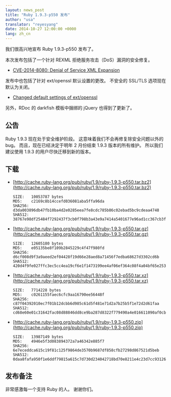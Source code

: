 ```yaml
---
layout: news_post
title: "Ruby 1.9.3-p550 发布"
author: "usa"
translator: "reyesyang"
date: 2014-10-27 12:00:00 +0000
lang: zh_cn
---
```


我们很高兴地宣布 Ruby 1.9.3-p550 发布了。

本次发布包括了一个针对 REXML 拒绝服务攻击（DoS）漏洞的安全修复。

* [CVE-2014-8080: Denial of Service XML Expansion](https://www.ruby-lang.org/en/news/2014/10/27/rexml-dos-cve-2014-8080/)

发布中也包括了针对 ext/openssl 默认设置的更改。
不安全的 SSL/TLS 选项现在默认为关闭。

* [Changed default settings of ext/openssl](https://www.ruby-lang.org/en/news/2014/10/27/changing-default-settings-of-ext-openssl/)

另外，RDoc 的 darkfish 模板中捆绑的 jQuery 也得到了更新了。

## 公告

Ruby 1.9.3 现在处于安全维护阶段。
这意味着我们不会再修复除安全问题以外的 bug。
而且，现在已经决定于明年 2 月份结束 1.9.3 版本的所有维护。
所以我们建议使用 1.9.3 的用户尽快迁移到新的版本。

## 下载

* [http://cache.ruby-lang.org/pub/ruby/1.9/ruby-1.9.3-p550.tar.bz2](http://cache.ruby-lang.org/pub/ruby/1.9/ruby-1.9.3-p550.tar.bz2)

      SIZE:   10053787 bytes
      MD5:    c2169c8b14ccefd036081aba5ffa96da
      SHA256: d3da003896db47fb10ba4d2e0285eea7fe8cdc785b86c02ebad5bc9cdeaa4748
      SHA512: 38767e98df25484f7292437f3cb0f798b3a43e9a7414a5401677e96ad1cc367cb3fa23ac3abe568d5bf2b2ca553713469a8770d41b79bc63daf3fa59cb4e15c6

* [http://cache.ruby-lang.org/pub/ruby/1.9/ruby-1.9.3-p550.tar.gz](http://cache.ruby-lang.org/pub/ruby/1.9/ruby-1.9.3-p550.tar.gz)

      SIZE:   12605180 bytes
      MD5:    e05135be8f109b2845229c4f47f980fd
      SHA256: d6cf008d9f3a9aeed2ef04428f19d66e28aed8a71456f7edba68627d3302cd6b
      SHA512: 420d4f9fe027ffc3ec5cc4ea19cf6e1f1473199ee4af06ef364c08f4a04bf65e253b32e76f37370b8e56ad2e26d0c09e6fa5b1f7c0b407b0c68b63acd2cce975

* [http://cache.ruby-lang.org/pub/ruby/1.9/ruby-1.9.3-p550.tar.xz](http://cache.ruby-lang.org/pub/ruby/1.9/ruby-1.9.3-p550.tar.xz)

      SIZE:   7714228 bytes
      MD5:    c0261155faec6cfc9aa16790ee56448f
      SHA256: c87f04392010ec7f01b12dcbb6d985c61d5f481e71d2a7b25b5f1e72d2d61faa
      SHA512: cd68e60e01c31642fac08d88846dd8ce9ba287d8322f779490a4e016611090af0cbdee5be4ac611c5468cab90c6a2cdfe2a08c0c05106b6fe61c1253e49273d5

* [http://cache.ruby-lang.org/pub/ruby/1.9/ruby-1.9.3-p550.zip](http://cache.ruby-lang.org/pub/ruby/1.9/ruby-1.9.3-p550.zip)

      SIZE:   13987149 bytes
      MD5:    4946e5f3d083894372a7a46342e885f7
      SHA256: 6e7eceddca615c19f81c125f9864de3570b9687df858cfb27298d867521d5beb
      SHA512: 0daa8fafa950f1e6ddf79815a615c7d730d234042718bd70e8211e4c23d7cc93126c924ad42673844c3a8cb908bf02a8d03ae2857658a027935f46c13bb17a13

## 发布备注

非常感激每一个支持 Ruby 的人。
谢谢你们。

